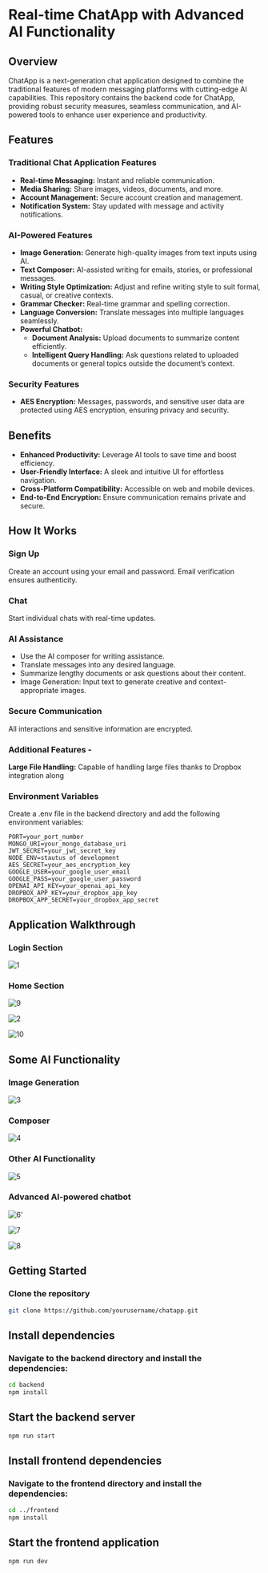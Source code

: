 # Real-time ChatApp with Advanced AI Functionality

## Overview

ChatApp is a next-generation chat application designed to combine the traditional features of modern messaging platforms with cutting-edge AI capabilities. This repository contains the backend code for ChatApp, providing robust security measures, seamless communication, and AI-powered tools to enhance user experience and productivity.

## Features

### Traditional Chat Application Features

- **Real-time Messaging:** Instant and reliable communication.
- **Media Sharing:** Share images, videos, documents, and more.
- **Account Management:** Secure account creation and management.
- **Notification System:** Stay updated with message and activity notifications.

### AI-Powered Features

- **Image Generation:** Generate high-quality images from text inputs using AI.
- **Text Composer:** AI-assisted writing for emails, stories, or professional messages.
- **Writing Style Optimization:** Adjust and refine writing style to suit formal, casual, or creative contexts.
- **Grammar Checker:** Real-time grammar and spelling correction.
- **Language Conversion:** Translate messages into multiple languages seamlessly.
- **Powerful Chatbot:**
  - **Document Analysis:** Upload documents to summarize content efficiently.
  - **Intelligent Query Handling:** Ask questions related to uploaded documents or general topics outside the document’s context.

### Security Features

- **AES Encryption:** Messages, passwords, and sensitive user data are protected using AES encryption, ensuring privacy and security.

## Benefits

- **Enhanced Productivity:** Leverage AI tools to save time and boost efficiency.
- **User-Friendly Interface:** A sleek and intuitive UI for effortless navigation.
- **Cross-Platform Compatibility:** Accessible on web and mobile devices.
- **End-to-End Encryption:** Ensure communication remains private and secure.

## How It Works

### Sign Up

Create an account using your email and password. Email verification ensures authenticity.

### Chat

Start individual chats with real-time updates.

### AI Assistance

- Use the AI composer for writing assistance.
- Translate messages into any desired language.
- Summarize lengthy documents or ask questions about their content.
- Image Generation: Input text to generate creative and context-appropriate images.

### Secure Communication

All interactions and sensitive information are encrypted.

### Additional Features - 
**Large File Handling:** Capable of handling large files thanks to Dropbox integration along

### Environment Variables
Create a .env file in the backend directory and add the following environment variables:

```env
PORT=your_port_number
MONGO_URI=your_mongo_database_uri
JWT_SECRET=your_jwt_secret_key
NODE_ENV=stautus of development
AES_SECRET=your_aes_encryption_key
GOOGLE_USER=your_google_user_email
GOOGLE_PASS=your_google_user_password
OPENAI_API_KEY=your_openai_api_key
DROPBOX_APP_KEY=your_dropbox_app_key
DROPBOX_APP_SECRET=your_dropbox_app_secret
```

## Application Walkthrough

### Login Section

![1](https://github.com/user-attachments/assets/52ed7d5e-06d7-437d-aaa3-53016256ffac)

### Home Section

![9](https://github.com/user-attachments/assets/fef91a66-1b0b-48b2-b8ad-5727525b31de)

![2](https://github.com/user-attachments/assets/4ea59495-7083-48cb-a536-34ac3678f5f3)

![10](https://github.com/user-attachments/assets/578e7a27-01c1-4b90-ad61-fec68e634e49)

## Some AI Functionality 

### Image Generation

![3](https://github.com/user-attachments/assets/172667a1-0ec0-4c27-abcb-78db6bdce6df)

### Composer

![4](https://github.com/user-attachments/assets/0d304044-806f-40ce-8070-bcf74dc4b910)

### Other AI Functionality

![5](https://github.com/user-attachments/assets/cedd9406-dc83-40a9-ac09-7a2f93f29382)

### Advanced AI-powered chatbot

![6'](https://github.com/user-attachments/assets/2851711e-0d60-4e4f-b10b-eebdb6c4cf99)

![7](https://github.com/user-attachments/assets/f7e48658-737f-4644-9952-f42dd30c1b38)

![8](https://github.com/user-attachments/assets/056ceaa2-49f4-4666-b996-8f90165a01da)

## Getting Started

### Clone the repository

```sh
git clone https://github.com/yourusername/chatapp.git
```


## Install dependencies
### Navigate to the backend directory and install the dependencies:

```sh
cd backend
npm install
```

## Start the backend server
```sh
npm run start
```
## Install frontend dependencies
### Navigate to the frontend directory and install the dependencies:

```sh
cd ../frontend
npm install
```

## Start the frontend application
```sh
npm run dev
```
